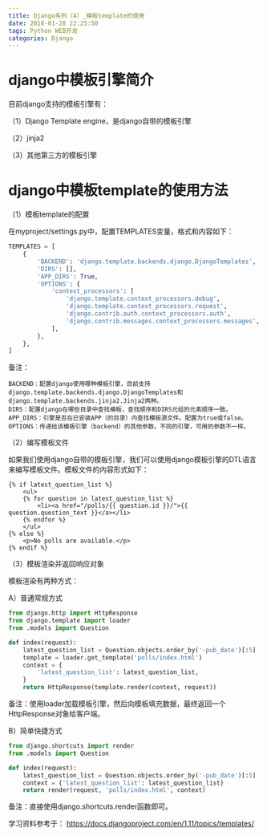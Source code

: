```yaml
---
title: Django系列（4）_模板template的使用
date: 2018-01-28 22:25:50
tags: Python WEB开发
categories: Django
---
```


# django中模板引擎简介

目前django支持的模板引擎有：

（1）Django Template engine，是django自带的模板引擎

（2）jinja2

（3）其他第三方的模板引擎

# django中模板template的使用方法

（1）模板template的配置

在myproject/settings.py中，配置TEMPLATES变量，格式和内容如下：

```python
TEMPLATES = [
    {   
        'BACKEND': 'django.template.backends.django.DjangoTemplates',
        'DIRS': [],
        'APP_DIRS': True,
        'OPTIONS': {
            'context_processors': [
                'django.template.context_processors.debug',
                'django.template.context_processors.request',
                'django.contrib.auth.context_processors.auth',
                'django.contrib.messages.context_processors.messages',
            ],
        },
    },
]
```

备注：

	BACKEND：配置django使用哪种模板引擎，目前支持django.template.backends.django.DjangoTemplates和django.template.backends.jinja2.Jinja2两种。
	DIRS：配置django在哪些目录中查找模板，查找顺序和DIRS元组的元素顺序一致。
	APP_DIRS：引擎是否在已安装APP（的目录）内查找模板源文件。配置为true或false。
	OPTIONS：传递给该模板引擎（backend）的其他参数。不同的引擎，可用的参数不一样。

（2）编写模板文件

如果我们使用django自带的模板引擎，我们可以使用django模板引擎的DTL语言来编写模板文件。模板文件的内容形式如下：

```
{% if latest_question_list %}
    <ul>
    {% for question in latest_question_list %}
        <li><a href="/polls/{{ question.id }}/">{{ question.question_text }}</a></li>
    {% endfor %}
    </ul>
{% else %}
    <p>No polls are available.</p>
{% endif %}
```

（3）模板渲染并返回响应对象

模板渲染有两种方式：

A）普通常规方式

```python
from django.http import HttpResponse
from django.template import loader
from .models import Question

def index(request):
    latest_question_list = Question.objects.order_by('-pub_date')[:5]
    template = loader.get_template('polls/index.html')
    context = {
        'latest_question_list': latest_question_list,
    }
    return HttpResponse(template.render(context, request))
```

备注：使用loader加载模板引擎，然后向模板填充数据，最终返回一个HttpResponse对象给客户端。

B）简单快捷方式

```python
from django.shortcuts import render
from .models import Question

def index(request):
    latest_question_list = Question.objects.order_by('-pub_date')[:5]
    context = {'latest_question_list': latest_question_list}
    return render(request, 'polls/index.html', context)
```

备注：直接使用django.shortcuts.render函数即可。


学习资料参考于：
https://docs.djangoproject.com/en/1.11/topics/templates/
